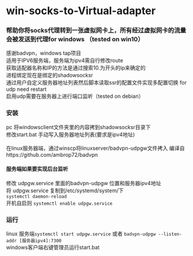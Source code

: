 # win-socks-to-Virtual-adapter
<h3>帮助你将socks代理转到一张虚拟网卡上，所有经过虚拟网卡的流量会被发送到代理for windows （tested on win10）</h3>
<p>感谢badvpn，windows tap项目  <br>
适用于IPV6服务端，服务端为ipv4需自行修改route<br>
获取适配器名称和IP的方法是通过搜索10.为开头的ip来确定的<br>
进程绑定现在是绑定的shadowsocksr<br>
通过用户自定义服务器地址列表然后脚本读取ssr的配置文件实现多配置切换 for udp need restart<br>
启用udp需要在服务器上进行端口监听（tested on debian）</b>
<h3>安装</h3>
<p>pc 将windowsclient文件夹里的内容拷到shadowsocksr目录下<br>
修改start.bat 手动写入服务器地址列表(要求是ipv4地址)<br><br>
在linux服务器端，通过winscp将linuxserver/badvpn-udpgw文件拷入  编译自https://github.com/ambrop72/badvpn<br>
<h4>服务端如果要实现后台监听</h4>
修改 udpgw.service 里面的badvpn-udpgw 位置和服务器ipv4地址<br>
将 udpgw.service 复制到/etc/systemd/system/下<br>
<code>systemctl daemon-reload</code><br>
开机自启则 <code>systemctl enable udpgw.service</code></p>
<h3>运行</h3>
<p>
linux 服务端<code>systemctl start udpgw.service</code> 或者 <code>badvpn-udpgw --listen-addr [服务器ipv4]:7300</code><br>
windows客户端右键管理员运行start.bat</p>
